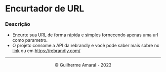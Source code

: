 # Encurtador de URL

### Descrição

- Encurte sua URL de forma rápida e simples fornecendo apenas uma url como parametro.
- O projeto consome a API da rebrandly e você pode saber mais sobre no [link](https://rebrandly.com/) ou em https://rebrandly.com/

<hr>
<div align="center">
    <p> &copy; Guilherme Amaral - 2023 </p>
</div>